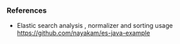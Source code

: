 

### References
*   Elastic search analysis , normalizer and sorting usage https://github.com/nayakam/es-java-example
